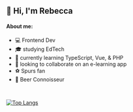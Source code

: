 ## 👋 Hi, I'm Rebecca

#### About me:

- 💻 Frontend Dev
- 🎓 studying EdTech
- 🧠 currently learning TypeScript, Vue, & PHP
- 💞️ looking to collaborate on an e-learning app
- ⚽ Spurs fan
- 🍺 Beer Connoisseur

<br>

  [![Top Langs](https://most-used-lang.vercel.app/api/top-langs/?username=rebecca-94&layout=compact&langs_count=8&count-private=true&hide=Shell)](https://github.com/anuraghazra/github-readme-stats)

